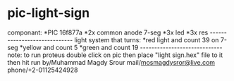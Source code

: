 # pic-light-sign
componant: *PIC 16f877a *2x common anode 7-seg *3x led *3x res ----------------------------- light system that turns: *red light and count 39 on 7-seg *yellow and count 5 *green and count 19 ----------------------------- note: to run proteus double click on pic then place "light sign.hex" file to it then hit run  by/Muhammad Magdy Srour mail/mosmagdysror@live.com phone/+2-01125424928
